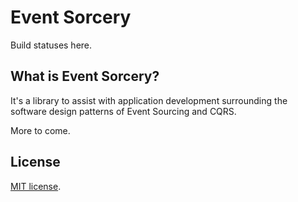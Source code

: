 # Event Sorcery

Build statuses here.

## What is Event Sorcery?

It's a library to assist with application development surrounding the software design patterns of Event Sourcing and CQRS.

More to come.

## License

[MIT license](../../LICENSE).